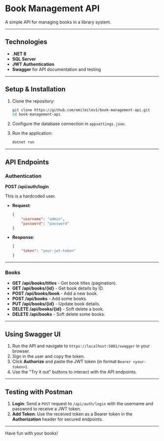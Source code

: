 # Book Management API

A simple API for managing books in a library system.

---

## Technologies

-   **.NET 8**
-   **SQL Server**
-   **JWT Authentication**
-   **Swagger** for API documentation and testing

---

## Setup & Installation

1. Clone the repository:

    ```bash
    git clone https://github.com/emilmilev1/book-management-api.git
    cd book-management-api
    ```

2. Configure the database connection in `appsettings.json`.

3. Run the application:
    ```bash
    dotnet run
    ```

---

## API Endpoints

### Authentication

**POST /api/auth/login**

This is a hardcoded user.

-   **Request**:

    ```json
    {
        "username": "admin",
        "password": "password"
    }
    ```

-   **Response**:
    ```json
    {
        "token": "your-jwt-token"
    }
    ```

---

### Books

-   **GET /api/books/titles** - Get book titles (pagination).
-   **GET /api/books/{id}** - Get book details by ID.
-   **POST /api/books/book** - Add a new book.
-   **POST /api/books** - Add some books.
-   **PUT /api/books/{id}** - Update book details.
-   **DELETE /api/books/{id}** - Soft delete a book.
-   **DELETE /api/books** - Soft delete some books.

---

## Using Swagger UI

1. Run the API and navigate to `https://localhost:5001/swagger` in your browser.
2. Sign in the user and copy the token.
3. Click **Authorize** and paste the JWT token (in format `Bearer <your-token>`).
4. Use the "Try it out" buttons to interact with the API endpoints.

---

## Testing with Postman

1. **Login**: Send a `POST` request to `/api/auth/login` with the username and password to receive a JWT token.
2. **Add Token**: Use the received token as a Bearer token in the **Authorization** header for secured endpoints.

---

Have fun with your books!
